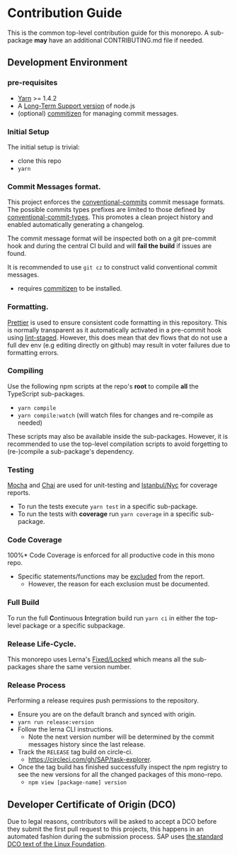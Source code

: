 # Contribution Guide

This is the common top-level contribution guide for this monorepo.
A sub-package **may** have an additional CONTRIBUTING.md file if needed.

## Development Environment

### pre-requisites

- [Yarn](https://yarnpkg.com/lang/en/docs/install/) >= 1.4.2
- A [Long-Term Support version](https://nodejs.org/en/about/releases/) of node.js
- (optional) [commitizen](https://github.com/commitizen/cz-cli#installing-the-command-line-tool) for managing commit messages.

### Initial Setup

The initial setup is trivial:

- clone this repo
- `yarn`

### Commit Messages format.

This project enforces the [conventional-commits][conventional_commits] commit message formats.
The possible commits types prefixes are limited to those defined by [conventional-commit-types][commit_types].
This promotes a clean project history and enabled automatically generating a changelog.

The commit message format will be inspected both on a git pre-commit hook
and during the central CI build and will **fail the build** if issues are found.

It is recommended to use `git cz` to construct valid conventional commit messages.

- requires [commitizen](https://github.com/commitizen/cz-cli#installing-the-command-line-tool) to be installed.

[commit_types]: https://github.com/commitizen/conventional-commit-types/blob/master/index.json
[conventional_commits]: https://www.conventionalcommits.org/en/v1.0.0/

### Formatting.

[Prettier](https://prettier.io/) is used to ensure consistent code formatting in this repository.
This is normally transparent as it automatically activated in a pre-commit hook using [lint-staged](https://github.com/okonet/lint-staged).
However, this does mean that dev flows that do not use a full dev env (e.g editing directly on github)
may result in voter failures due to formatting errors.

### Compiling

Use the following npm scripts at the repo's **root** to compile **all** the TypeScript sub-packages.

- `yarn compile`
- `yarn compile:watch` (will watch files for changes and re-compile as needed)

These scripts may also be available inside the sub-packages. However, it is recommended to
use the top-level compilation scripts to avoid forgetting to (re-)compile a sub-package's dependency.

### Testing

[Mocha][mocha] and [Chai][chai] are used for unit-testing and [Istanbul/Nyc][istanbul] for coverage reports.

[mocha]: https://mochajs.org/
[chai]: https://www.chaijs.com
[istanbul]: https://istanbul.js.org/

- To run the tests execute `yarn test` in a specific sub-package.
- To run the tests with **coverage** run `yarn coverage` in a specific sub-package.

### Code Coverage

100%\* Code Coverage is enforced for all productive code in this mono repo.

- Specific statements/functions may be [excluded][ignore_coverage] from the report.
  - However, the reason for each exclusion must be documented.

[ignore_coverage]: https://github.com/gotwarlost/istanbul/blob/master/ignoring-code-for-coverage.md

### Full Build

To run the full **C**ontinuous **I**ntegration build run `yarn ci` in either the top-level package or a specific subpackage.

### Release Life-Cycle.

This monorepo uses Lerna's [Fixed/Locked][lerna-mode] which means all the sub-packages share the same version number.

[lerna-mode]: https://github.com/lerna/lerna#fixedlocked-mode-default

### Release Process

Performing a release requires push permissions to the repository.

- Ensure you are on the default branch and synced with origin.
- `yarn run release:version`
- Follow the lerna CLI instructions.
  - Note the next version number will be determined by the commit messages history since the last release.
- Track the `RELEASE` tag build on circle-ci.
  - https://circleci.com/gh/SAP/task-explorer.
- Once the tag build has finished successfully inspect the npm registry to see the new versions
  for all the changed packages of this mono-repo.
  - `npm view [package-name] version`

## Developer Certificate of Origin (DCO)

Due to legal reasons, contributors will be asked to accept a DCO before they submit the first pull request to this projects, this happens in an automated fashion during the submission process. SAP uses [the standard DCO text of the Linux Foundation](https://developercertificate.org/).
